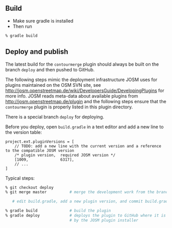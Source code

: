 ## Build

* Make sure gradle is installed 
* Then run

```bash
% gradle build
```

## Deploy and publish

The latest build for the `contourmerge` plugin should always be built on the branch `deploy`
and then pushed to GitHub. 

The following steps mimic the deployment infrastructure JOSM uses for plugins maintained
on the OSM SVN site, see <http://josm.openstreetmap.de/wiki/DevelopersGuide/DevelopingPlugins>
for more info. JOSM reads meta-data about available plugins from <http://josm.openstreetmap.de/plugin>
and the following steps ensure that the `contourmerge` plugin is properly listed in this
plugin directory. 

There is a special branch `deploy` for deploying.   

Before you deploy, open `build.gradle` in a text editor and add a new line to the version table:

```
project.ext.pluginVersions = [
    // TODO: add a new line with the current version and a reference to the compatible JOSM version
    /* plugin version,  required JOSM version */
    [1009,              6317],
    // ...
]
```

Typical steps:

```bash
% git checkout deploy
% git merge master          # merge the development work from the branch 'master'

   # edit build.gradle, add a new plugin version, and commit build.gradle

% gradle build              # build the plugin
% gradle deploy             # deploys the plugin to GitHub where it is picked up
                            # by the JOSM plugin installer
```
